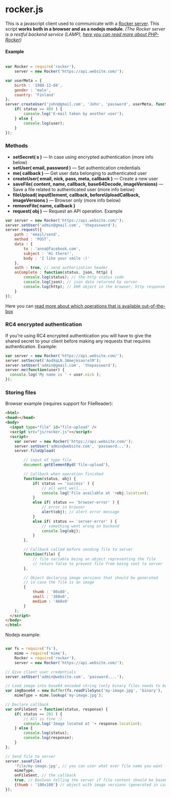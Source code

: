 rocker.js
=========

This is a javascript client used to communicate with a [Rocker server](https://github.com/victorjonsson/PHP-Rocker).
This script **works both in a browser and as a nodejs module**. *(The Rocker server is a restful backend service (LAMP), [here you can read more about PHP-Rocker](https://github.com/victorjonsson/PHP-Rocker))*

#### Example

```js

var Rocker = require('rocker'),
    server = new Rocker('https://api.website.com/');

var userMeta = {
    birth : '1980-12-04',
    gender : 'male',
    country: 'Finland'
};
server.createUser('john@gmail.com', 'John', 'password', userMeta, function(status, user) {
    if( status == 409 ) {
        console.log('E-mail taken by another user');
    } else {
        console.log(user);
    }
});

```

### Methods

- **setSecret( s )** — In case using encrypted authentication (more info below)
- **setUser( email, password )** — Set authentication credentials
- **me( callback )** — Get user data belonging to authenticated user
- **createUser( email, nick, pass, meta, callback )** — Create a new user
- **saveFile( content, name, callback, base64Decode, imageVersions)** — Save a file related to authenticated user (more info below)
- **fileUpload( inputElement, callback, beforeUploadCallback, imageVersions )** — Browser only (more info below)
- **removeFile( name, callback )**
- **request( obj )** — Request an API operation. Example

```js
var server = new Rocker('https://api.website.com/');
server.setUser('admin@gmail.com', 'thepassword');
server.request({
    path : 'email/send',
    method : 'POST',
    data : {
        to : 'anna@facebook.com',
        subject : 'Hi there!',
        body : 'I like your smile :)'
    },
    auth : true, // send authorization header
    onComplete : function(status, json, http) {
        console.log(status); // the http status code
        console.log(json); // json data returned by server
        console.log(http); // XHR object in the browser, http response object in nodejs
    }
});

```

Here you can [read more about which operations that is available out-of-the-box](https://github.com/victorjonsson/PHP-Rocker/wiki/API-Reference)

### RC4 encrypted authentication

If you're using RC4 encrypted authentication you will have to give the shared secret to
your client before making any requests that requires authentication. Example:

```js
var server = new Rocker('https://api.website.com/');
server.setSecret('AodXqLN.3Amejksao!elM');
server.setUser('admin@gmail.com', 'thepassword');
server.me(function(user) {
  console.log('My name is ' + user.nick );
});
```

### Storing files

Browser example (requires support for FileReader):

```html
<html>
<head></head>
<body>
  <input type="file" id="file-upload" />
  <script src="js/rocker.js"></script>
  <script>
    var server = new Rocker('https://api.website.com/');
    server.setUser('admin@website.com', 'password...');
    server.fileUpload(

        // input of type file
        document.getElementByd('file-upload'),

        // Callback when operation finished
        function(status, obj) {
            if( status == 'success' ) {
                // all went well....
                console.log('File available at '+obj.location);
            }
            else if( status == 'browser-error' ) {
                // error in browser
                alert(obj); // alert error message
            }
            else if( status == 'server-error' ) {
                // something went wrong on backend
                console.log(obj);
            }
        },

        // Callback called before sending file to server
        function(file) {
            // file variable being an object representing the file
            // return false to prevent file from being sent to server
        },

        // Object declaring image versions that should be generated
        // in case the file is an image
        {
            thumb : '80x80',
            small : '160x0',
            medium : '468x0'
        }
    );
  </script>
</body>
</html>
```

Nodejs example:

```js

var fs = require('fs'),
    mime = require('mime'),
    Rocker = require('rocker'),
    server = new Rocker('https://api.website.com/');

// Give client user credentials
server.setUser('admin@website.com', 'password....');

// Load image into base64 encoded string (only binary files needs to be base64 encoded)
var imgBase64 = new Buffer(fs.readFileSync('my-image.jpg', 'binary'), 'binary').toString('base64'),
    mimeType = mime.lookup('my-image.jpg');

// Declare callback
var onFileSent = function(status, response) {
    if( status == 201 ) {
        // All is fine :)
        console.log('Image located at '+ response.location);
    } else {
        console.log(status);
        console.log(response);
    }
};

// Send file to server
server.saveFile(
    'file/my-image.jpg', // you can user what ever file name you want for your file
    mimeType,
    onFileSent, // the callback
    true, // Boolean telling the server if file content should be base64 decoded
    {thumb : '100x100'} // object with image versions (generated in case saved file is an image)
});

```

